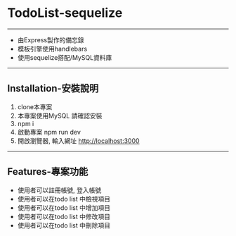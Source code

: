 # TodoList-sequelize
----------------------------
- 由Express製作的備忘錄
- 模板引擎使用handlebars
- 使用sequelize搭配/MySQL資料庫
***
## Installation-安裝說明

1. clone本專案
2. 本專案使用MySQL 請確認安裝
3. npm i 
4. 啟動專案 npm run dev
5. 開啟瀏覽器, 輸入網址 [http://localhost:3000](http://localhost:3000)

***
## Features-專案功能

+ 使用者可以註冊帳號, 登入帳號
+ 使用者可以在todo list 中檢視項目
+ 使用者可以在todo list 中增加項目
+ 使用者可以在todo list 中修改項目
+ 使用者可以在todo list 中刪除項目
